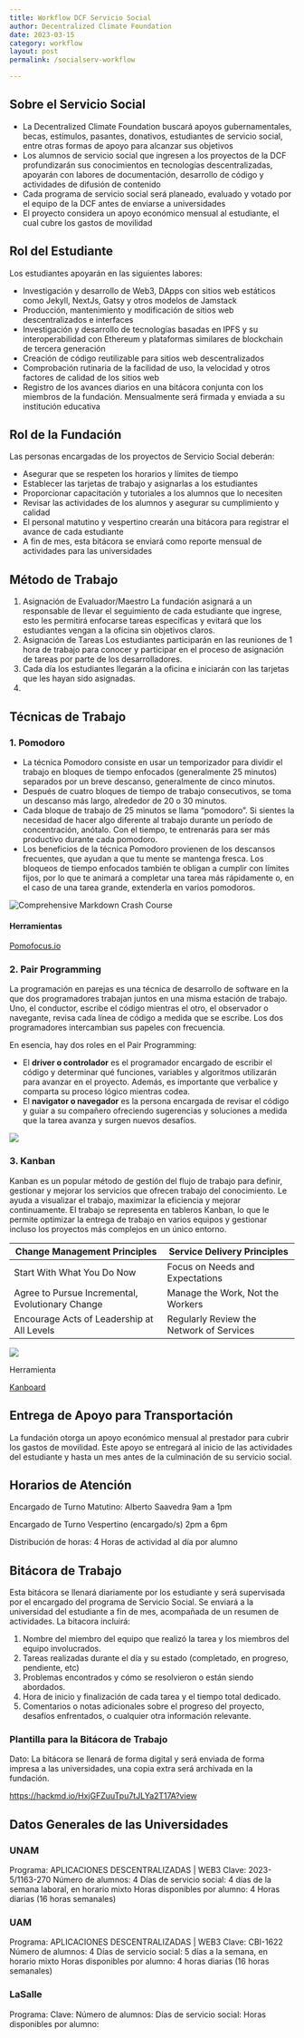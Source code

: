 ```yaml
---
title: Workflow DCF Servicio Social
author: Decentralized Climate Foundation
date: 2023-03-15
category: workflow
layout: post
permalink: /socialserv-workflow

---
```


## Sobre el Servicio Social 
* La Decentralized Climate Foundation buscará apoyos gubernamentales, becas, estímulos, pasantes, donativos, estudiantes de servicio social, entre otras formas de apoyo para alcanzar sus objetivos
* Los alumnos de servicio social que ingresen a los proyectos de la DCF profundizarán sus conocimientos en tecnologías descentralizadas, apoyarán con labores de documentación, desarrollo de código y actividades de difusión de contenido
* Cada programa de servicio social será planeado, evaluado y votado por el equipo de la DCF antes de enviarse a universidades
* El proyecto considera un apoyo económico mensual al estudiante, el cual cubre los gastos de movilidad

## Rol del Estudiante 

Los estudiantes apoyarán en las siguientes labores:

 * Investigación y desarrollo de Web3, DApps con sitios web estáticos como Jekyll, NextJs, Gatsy y otros modelos de Jamstack
 * Producción, mantenimiento y modificación de sitios web descentralizados e interfaces
 * Investigación y desarrollo de tecnologías basadas en IPFS y su interoperabilidad con Ethereum y plataformas similares de blockchain de tercera generación
 * Creación de código reutilizable para sitios web descentralizados
 * Comprobación rutinaria de la facilidad de uso, la velocidad y otros factores de calidad de los sitios web
 * Registro de los avances diarios en una bitácora conjunta con los miembros de la fundación. Mensualmente será firmada y enviada a su institución educativa

## Rol de la Fundación

Las personas encargadas de los proyectos de Servicio Social deberán: 
*  Asegurar que se respeten los horarios y límites de tiempo 
*  Establecer las tarjetas de trabajo y asignarlas a los estudiantes 
*  Proporcionar capacitación y tutoriales a los alumnos que lo necesiten
*  Revisar las actividades de los alumnos y asegurar su cumplimiento y calidad
*  El personal matutino y vespertino crearán una bitácora  para registrar el avance  de cada estudiante
*  A fin de mes, esta bitácora se enviará como reporte mensual de actividades para las universidades

## Método de Trabajo 

1. Asignación de Evaluador/Maestro 
La fundación asignará a un responsable de llevar el seguimiento de cada estudiante que ingrese, esto les permitirá enfocarse  tareas específicas y evitará que los estudiantes vengan a la oficina sin objetivos claros. 
2. Asignación de Tareas
Los estudiantes participarán en las reuniones de 1 hora de trabajo para conocer y participar en el proceso de asignación de tareas por parte de los desarrolladores. 
3. Cada día los estudiantes llegarán a la oficina e iniciarán con las tarjetas que les hayan sido asignadas. 
4. 


## Técnicas de Trabajo 
### 1. Pomodoro
* La técnica Pomodoro consiste en usar un temporizador para dividir el trabajo en bloques de tiempo enfocados (generalmente 25 minutos) separados por un breve descanso, generalmente de cinco minutos.
* Después de cuatro bloques de tiempo de trabajo consecutivos, se toma un descanso más largo, alrededor de 20 o 30 minutos.
* Cada bloque de trabajo de 25 minutos se llama “pomodoro”. Si sientes la necesidad de hacer algo diferente al trabajo durante un período de concentración, anótalo. Con el tiempo, te entrenarás para ser más productivo durante cada pomodoro.
* Los beneficios de la técnica Pomodoro provienen de los descansos frecuentes, que ayudan a que tu mente se mantenga fresca. Los bloqueos de tiempo enfocados también te obligan a cumplir con límites fijos, por lo que te animará a completar una tarea más rápidamente o, en el caso de una tarea grande, extenderla en varios pomodoros.


![Comprehensive Markdown Crash Course](/assets/socialserv/socialserv-workflow/thePomodoroTechnique.jpg)


#### Herramientas
 [Pomofocus.io](https://pomofocus.io/)
 
### 2. Pair Programming 
La programación en parejas es una técnica de desarrollo de software en la que dos programadores trabajan juntos en una misma estación de trabajo. Uno, el conductor, escribe el código mientras el otro, el observador o navegante, revisa cada línea de código a medida que se escribe. Los dos programadores intercambian sus papeles con frecuencia.



En esencia, hay dos roles en el Pair Programming:

* El **driver o controlador** es el programador encargado de escribir el código y determinar qué funciones, variables y algoritmos utilizarán para avanzar en el proyecto. Además, es importante que verbalice y comparta su proceso lógico mientras codea.
* El **navigator o navegador** es la persona encargada de revisar el código y guiar a su compañero ofreciendo sugerencias y soluciones a medida que la tarea avanza y surgen nuevos desafíos.

![](https://i.imgur.com/jBJBGqO.png)


### 3. Kanban
Kanban es un popular método de gestión del flujo de trabajo para definir, gestionar y mejorar los servicios que ofrecen trabajo del conocimiento. Le ayuda a visualizar el trabajo, maximizar la eficiencia y mejorar continuamente. El trabajo se representa en tableros Kanban, lo que le permite optimizar la entrega de trabajo en varios equipos y gestionar incluso los proyectos más complejos en un único entorno. 


| Change Management Principles | Service Delivery Principles |  
| -------- | -------- |
| Start With What You Do Now 	     | Focus on Needs and Expectations | 
| Agree to Pursue Incremental, Evolutionary Change 	     | Manage the Work, Not the Workers|
| Encourage Acts of Leadership at All Levels	    | Regularly Review the Network of Services|

![](https://i.imgur.com/cS0i17S.png)

Herramienta 

[Kanboard](https://nextcloud.neetsec.com/index.php/apps/deck/#/board/10)



## Entrega de Apoyo para Transportación 

La fundación otorga un apoyo económico mensual al prestador para  cubrir los gastos de movilidad. Este apoyo se entregará al inicio de las actividades del estudiante y hasta un mes antes de la culminación de su servicio social.



## Horarios de Atención 
Encargado de Turno Matutino: 
Alberto Saavedra
 9am a 1pm 

Encargado de Turno Vespertino (encargado/s)
 2pm a 6pm 

Distribución de horas: 
4 Horas de actividad al día por alumno

## Bitácora de Trabajo

Esta bitácora se llenará diariamente por los estudiante y será supervisada por el encargado del programa de Servicio Social. Se enviará a la universidad del estudiante a fin de mes, acompañada de un resumen de actividades. La bitacora incluirá:

1. Nombre del miembro del equipo que realizó la tarea y los miembros del equipo involucrados.
2. Tareas realizadas durante el día y su estado (completado, en progreso, pendiente, etc)
3. Problemas encontrados y cómo se resolvieron o están siendo abordados.
4. Hora de inicio y finalización de cada tarea y el tiempo total dedicado.
5. Comentarios o notas adicionales sobre el progreso del proyecto, desafíos enfrentados, o cualquier otra información relevante.

### Plantilla para la Bitácora de Trabajo 

Dato: La bitácora se llenará de forma digital y será enviada de forma impresa a las universidades, una copia extra será archivada en la fundación. 

https://hackmd.io/HxjGFZuuTpu7tJLYa2T17A?view


## Datos Generales  de las Universidades

### UNAM 

Programa: APLICACIONES DESCENTRALIZADAS | WEB3
Clave: 2023-5/1163-270
Número de alumnos: 4
Días de servicio social: 4 días de la semana laboral, en horario mixto
Horas disponibles por alumno: 4 Horas diarias (16 horas semanales)

### UAM 

Programa: APLICACIONES DESCENTRALIZADAS | WEB3
Clave: CBI-1622 
Número de alumnos: 4
Días de servicio social: 5 días a la semana, en horario mixto
Horas disponibles por alumno: 4 horas diarias (16 horas semanales)

### LaSalle

Programa: 
Clave:
Número de alumnos: 
Días de servicio social:
Horas disponibles por alumno:
